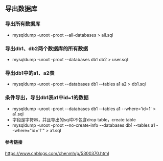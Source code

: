 ## 导出数据库

### 导出所有数据库
* mysqldump -uroot -proot --all-databases > all.sql

### 导出db1、db2两个数据库的所有数据
* mysqldump -uroot -proot --databases db1 db2 > user.sql

### 导出db1中的a1、a2表
* mysqldump -uroot -proot --databases db1 --tables a1 a2 > db1.sql

### 条件导出，导出db1表a1中id=1的数据
* mysqldump -uroot -proot --databases db1 --tables a1 --where='id=1' > a1.sql
* 字段是字符串，并且导出的sql中不包含drop table，create table
* mysqldump -uroot -proot --no-create-info --databases db1 --tables a1 --where="id='1'" > a1.sql

#### 参考链接
https://www.cnblogs.com/chenmh/p/5300370.html
